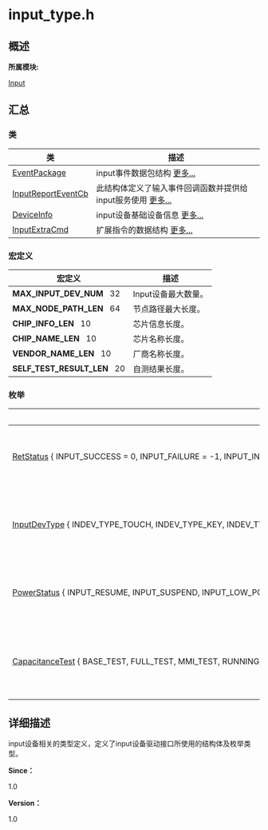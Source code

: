 # input_type.h


## **概述**

**所属模块:**

[Input](_input.md)


## **汇总**


### 类

  | 类 | 描述 | 
| -------- | -------- |
| [EventPackage](_event_package.md) | input事件数据包结构&nbsp;[更多...](_event_package.md) | 
| [InputReportEventCb](_input_report_event_cb.md) | 此结构体定义了输入事件回调函数并提供给input服务使用&nbsp;[更多...](_input_report_event_cb.md) | 
| [DeviceInfo](_device_info.md) | input设备基础设备信息&nbsp;[更多...](_device_info.md) | 
| [InputExtraCmd](_input_extra_cmd.md) | 扩展指令的数据结构&nbsp;[更多...](_input_extra_cmd.md) | 


### 宏定义

  | 宏定义 | 描述 | 
| -------- | -------- |
| **MAX_INPUT_DEV_NUM**&nbsp;&nbsp;&nbsp;32 | Input设备最大数量。 | 
| **MAX_NODE_PATH_LEN**&nbsp;&nbsp;&nbsp;64 | 节点路径最大长度。 | 
| **CHIP_INFO_LEN**&nbsp;&nbsp;&nbsp;10 | 芯片信息长度。 | 
| **CHIP_NAME_LEN**&nbsp;&nbsp;&nbsp;10 | 芯片名称长度。 | 
| **VENDOR_NAME_LEN**&nbsp;&nbsp;&nbsp;10 | 厂商名称长度。 | 
| **SELF_TEST_RESULT_LEN**&nbsp;&nbsp;&nbsp;20 | 自测结果长度。 | 


### 枚举

  | 枚举 | 描述 | 
| -------- | -------- |
| [RetStatus](_input.md#retstatus)&nbsp;{&nbsp;INPUT_SUCCESS&nbsp;=&nbsp;0,&nbsp;INPUT_FAILURE&nbsp;=&nbsp;-1,&nbsp;INPUT_INVALID_PARAM&nbsp;=&nbsp;-2,&nbsp;INPUT_NOMEM&nbsp;=&nbsp;-3,&nbsp;&nbsp;&nbsp;INPUT_NULL_PTR&nbsp;=&nbsp;-4,&nbsp;INPUT_TIMEOUT&nbsp;=&nbsp;-5,&nbsp;INPUT_UNSUPPORTED&nbsp;=&nbsp;-6&nbsp;} | 定义返回值类型&nbsp;[更多...](_input.md#retstatus) | 
| [InputDevType](_input.md#inputdevtype)&nbsp;{&nbsp;INDEV_TYPE_TOUCH,&nbsp;INDEV_TYPE_KEY,&nbsp;INDEV_TYPE_KEYBOARD,&nbsp;INDEV_TYPE_MOUSE,&nbsp;&nbsp;&nbsp;INDEV_TYPE_BUTTON,&nbsp;INDEV_TYPE_CROWN,&nbsp;INDEV_TYPE_ENCODER,&nbsp;INDEV_TYPE_UNKNOWN&nbsp;} | 定义input设备类型&nbsp;[更多...](_input.md#inputdevtype) | 
| [PowerStatus](_input.md#powerstatus)&nbsp;{&nbsp;INPUT_RESUME,&nbsp;INPUT_SUSPEND,&nbsp;INPUT_LOW_POWER,&nbsp;INPUT_POWER_STATUS_UNKNOWN&nbsp;} | 定义电源状态&nbsp;[更多...](_input.md#powerstatus) | 
| [CapacitanceTest](_input.md#capacitancetest)&nbsp;{&nbsp;BASE_TEST,&nbsp;FULL_TEST,&nbsp;MMI_TEST,&nbsp;RUNNING_TEST,&nbsp;&nbsp;&nbsp;TEST_TYPE_UNKNOWN&nbsp;} | 定义容值测试类型&nbsp;[更多...](_input.md#capacitancetest) | 


## **详细描述**

input设备相关的类型定义，定义了input设备驱动接口所使用的结构体及枚举类型。

**Since：**

1.0

**Version：**

1.0
